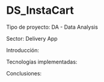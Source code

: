 # DS_InstaCart

Tipo de proyecto: DA - Data Analysis

Sector: Delivery App

Introducción: 


Tecnologías implementadas:


Conclusiones:
